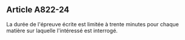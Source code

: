 Article A822-24
----
La durée de l'épreuve écrite est limitée à trente minutes pour chaque matière
sur laquelle l'intéressé est interrogé.
